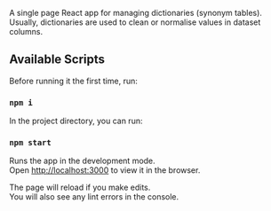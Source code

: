 A single page React app for managing dictionaries (synonym tables). Usually, dictionaries are used to
clean or normalise values in dataset columns.

## Available Scripts

Before running it the first time, run:
### `npm i`

In the project directory, you can run:

### `npm start`

Runs the app in the development mode.<br>
Open [http://localhost:3000](http://localhost:3000) to view it in the browser.

The page will reload if you make edits.<br>
You will also see any lint errors in the console.


